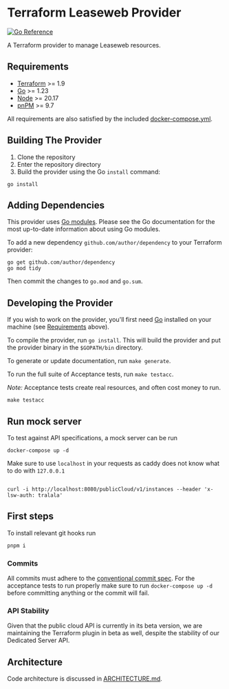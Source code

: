 # Terraform Leaseweb Provider

[![Go Reference](https://pkg.go.dev/badge/github.com/leaseweb/terraform-provider-leaseweb.svg)](https://pkg.go.dev/github.com/leaseweb/terraform-provider-leaseweb)

A Terraform provider to manage Leaseweb resources.

## Requirements

- [Terraform](https://developer.hashicorp.com/terraform/downloads) >= 1.9
- [Go](https://golang.org/doc/install) >= 1.23
- [Node](https://nodejs.org) >= 20.17
- [pnPM](https://pnpm.io/) >= 9.7

All requirements are also satisfied by the included [docker-compose.yml](docker-compose.yml).

## Building The Provider

1. Clone the repository
2. Enter the repository directory
3. Build the provider using the Go `install` command:

```shell
go install
```

## Adding Dependencies

This provider uses [Go modules](https://github.com/golang/go/wiki/Modules).
Please see the Go documentation for the most up-to-date information about using Go modules.

To add a new dependency `github.com/author/dependency` to your Terraform provider:

```shell
go get github.com/author/dependency
go mod tidy
```

Then commit the changes to `go.mod` and `go.sum`.

## Developing the Provider

If you wish to work on the provider, you'll first need [Go](http://www.golang.org) installed on your machine (see [Requirements](#requirements) above).

To compile the provider, run `go install`. This will build the provider and put the provider binary in the `$GOPATH/bin` directory.

To generate or update documentation, run `make generate`.

To run the full suite of Acceptance tests, run `make testacc`.

_Note:_ Acceptance tests create real resources, and often cost money to run.

```shell
make testacc
```

## Run mock server

To test against API specifications, a mock server can be run

```shell
docker-compose up -d
```

Make sure to use `localhost` in your requests as caddy does not know what to do with `127.0.0.1`

```shell

curl -i http://localhost:8080/publicCloud/v1/instances --header 'x-lsw-auth: tralala'
```

## First steps

To install relevant git hooks run

```bash
pnpm i
```

### Commits

All commits must adhere to the [conventional commit spec](https://www.conventionalcommits.org/en/v1.0.0/).
For the acceptance tests to run properly make sure to run ```docker-compose up -d```
before committing anything or the commit will fail.

### API Stability

Given that the public cloud API is currently in its beta version, we are maintaining the Terraform plugin in beta as well, despite the stability of our Dedicated Server API.

## Architecture

Code architecture is discussed in [ARCHITECTURE.md](ARCHITECTURE.md).
